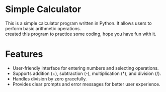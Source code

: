 
# Simple Calculator
This is a simple calculator program written in Python. It allows users to perform basic arithmetic operations.                      
created this program to practice some coding, hope you have fun with it.

# Features
- User-friendly interface for entering numbers and selecting operations.
- Supports addition (+), subtraction (-), multiplication (*), and division (/).
- Handles division by zero gracefully.
- Provides clear prompts and error messages for better user experience.
